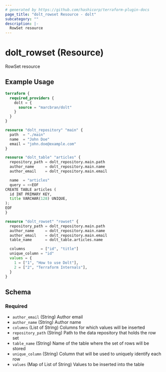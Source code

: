 ```yaml
---
# generated by https://github.com/hashicorp/terraform-plugin-docs
page_title: "dolt_rowset Resource - dolt"
subcategory: ""
description: |-
  RowSet resource
---
```


# dolt_rowset (Resource)

RowSet resource

## Example Usage

```terraform
terraform {
  required_providers {
    dolt = {
      source = "marcbran/dolt"
    }
  }
}

resource "dolt_repository" "main" {
  path  = "./main"
  name  = "John Doe"
  email = "john.doe@example.com"
}

resource "dolt_table" "articles" {
  repository_path = dolt_repository.main.path
  author_name     = dolt_repository.main.name
  author_email    = dolt_repository.main.email

  name  = "articles"
  query = <<EOF
CREATE TABLE articles (
  id INT PRIMARY KEY,
  title VARCHAR(128) UNIQUE,
);
EOF
}

resource "dolt_rowset" "rowset" {
  repository_path = dolt_repository.main.path
  author_name     = dolt_repository.main.name
  author_email    = dolt_repository.main.email
  table_name      = dolt_table.articles.name

  columns       = ["id", "title"]
  unique_column = "id"
  values = {
    1 = ["1", "How to use Dolt"],
    2 = ["2", "Terraform Internals"],
  }
}
```

<!-- schema generated by tfplugindocs -->
## Schema

### Required

- `author_email` (String) Author email
- `author_name` (String) Author name
- `columns` (List of String) Columns for which values will be inserted
- `repository_path` (String) Path to the data repository that holds the row set
- `table_name` (String) Name of the table where the set of rows will be stored
- `unique_column` (String) Column that will be used to uniquely identify each row
- `values` (Map of List of String) Values to be inserted into the table
